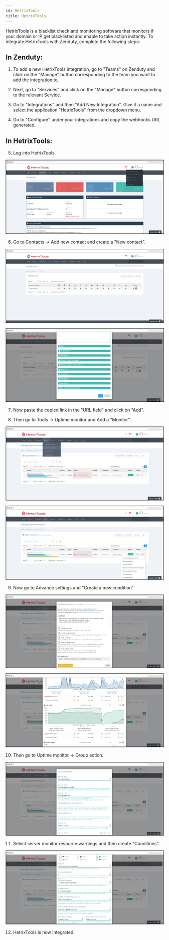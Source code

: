```yaml
---
id: HetrixTools
title: HetrixTools
---
```

HetrixTools is a blacklist check and monitoring software that monitors if your domain or IP get blacklisted and enable to take action instantly. To integrate HetrixTools with Zenduty, complete the following steps:

## In Zenduty:

1. To add a new HetrixTools integration, go to "Teams" on Zenduty and click on the "Manage" button corresponding to the team you want to add the integration to.

2. Next, go to "Services" and click on the "Manage" button corresponding to the relevant Service.

3. Go to "Integrations" and then "Add New Integration". Give it a name and select the application "HetrixTools" from the dropdown menu.

4. Go to "Configure" under your integrations and copy the webhooks URL generated. 

## In HetrixTools:

5. Log into HetrixTools.

![](/img/Integrations/HetrixTools/1.png)

6. Go to Contacts -> Add new contact and create a "New contact".

![](/img/Integrations/HetrixTools/2.png)

![](/img/Integrations/HetrixTools/3.png)

7. Now paste the copied link in the "URL field" and click on "Add".

8. Then go to Tools -> Uptime monitor and Add a "Monitor".

![](/img/Integrations/HetrixTools/4.png)

![](/img/Integrations/HetrixTools/5.png)

9. Now go to Advance settings and "Create a new condition". 

![](/img/Integrations/HetrixTools/6.png)

![](/img/Integrations/HetrixTools/7.png)

10. Then go to Uptime monitor -> Group action.

![](/img/Integrations/HetrixTools/8.png)

11. Select server monitor resource warnings and then create "Conditions".

![](/img/Integrations/HetrixTools/9.png)

12. HetrixTools is now integrated. 